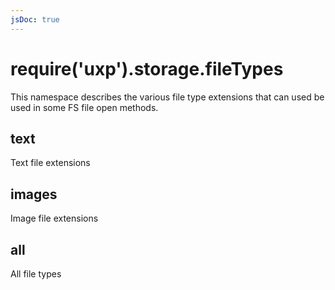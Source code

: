 ```yaml
---
jsDoc: true
---
```


<a name="module-storage-filetypes" id="module-storage-filetypes"></a>

# require('uxp').storage.fileTypes
This namespace describes the various file type extensions that can used be used in some FS file open methods.



<a name="module-storage-filetypes-text" id="module-storage-filetypes-text"></a>

## text
Text file extensions



<a name="module-storage-filetypes-images" id="module-storage-filetypes-images"></a>

## images
Image file extensions



<a name="module-storage-filetypes-all" id="module-storage-filetypes-all"></a>

## all
All file types


